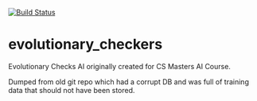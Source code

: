 [![Build Status](https://travis-ci.org/wduncanfraser/evolutionary_checkers.svg?branch=master)](https://travis-ci.org/wduncanfraser/evolutionary_checkers)

# evolutionary_checkers
Evolutionary Checks AI originally created for CS Masters AI Course.

Dumped from old git repo which had a corrupt DB and was full of training data that should not have been stored.
